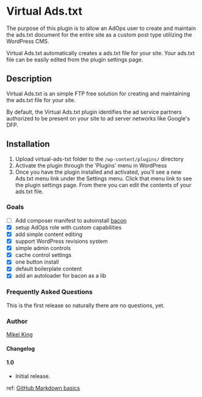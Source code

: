 # Virtual Ads.txt
The purpose of this plugin is to allow an AdOps user to create and maintain the ads.txt document for the entire site as a custom post type utilizing the WordPress CMS. 

Virtual Ads.txt automatically creates a ads.txt file for your site. Your ads.txt file can be easily edited from the plugin settings page.

## Description
Virtual Ads.txt is an simple FTP free solution for creating and maintaining the ads.txt file for your site.

By default, the Virtual Ads.txt plugin identifies the ad service partners authorized to be present on your site to ad server networks like Google's DFP.

## Installation
1. Upload virtual-ads-txt folder to the `/wp-content/plugins/` directory
2. Activate the plugin through the 'Plugins' menu in WordPress
3. Once you have the plugin installed and activated, you'll see a new Ads.txt menu link under the Settings menu. Click that menu link to see the plugin settings page. From there you can edit the contents of your ads.txt file.

### Goals
- [ ] Add composer manifest to autoinstall [bacon](https://github.com/mikelking/bacon/)
- [x] setup AdOps role with custom capabilities
- [x] add simple content editing
- [x] support WordPress revisions system
- [x] simple admin controls
- [x] cache control settings
- [x] one button install
- [x] default boilerplate content
- [x] add an autoloader for bacon as a lib

### Frequently Asked Questions
This is the first release so naturally there are no questions, yet.

### Author
[Mikel King](https://github.com/mikelking/)

#### Changelog

#### 1.0
* Initial release.



ref: [GitHub Markdown basics](https://help.github.com/articles/basic-writing-and-formatting-syntax/)

